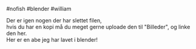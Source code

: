 #nofish #blender #william 

Der er igen nogen der har slettet filen,<br>hvis du har en kopi må du meget gerne uploade den til "Billeder", og linke den her. <br>
Her er en abe jeg har lavet i blender!
